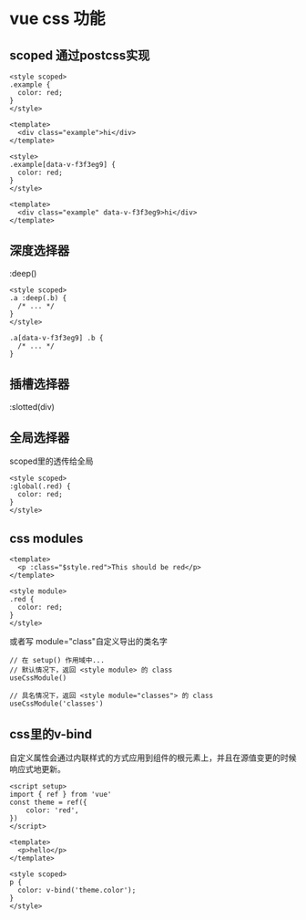 # vue css 功能

## scoped 通过postcss实现

```vue
<style scoped>
.example {
  color: red;
}
</style>

<template>
  <div class="example">hi</div>
</template>
```

```vue
<style>
.example[data-v-f3f3eg9] {
  color: red;
}
</style>

<template>
  <div class="example" data-v-f3f3eg9>hi</div>
</template>
```

## 深度选择器

:deep()

```vue
<style scoped>
.a :deep(.b) {
  /* ... */
}
</style>

.a[data-v-f3f3eg9] .b {
  /* ... */
}
```

## 插槽选择器

:slotted(div)


## 全局选择器

scoped里的透传给全局
```vue
<style scoped>
:global(.red) {
  color: red;
}
</style>
```

## css modules

```vue
<template>
  <p :class="$style.red">This should be red</p>
</template>

<style module>
.red {
  color: red;
}
</style>
```

或者写 module="class"自定义导出的类名字

```vue
// 在 setup() 作用域中...
// 默认情况下，返回 <style module> 的 class
useCssModule()

// 具名情况下，返回 <style module="classes"> 的 class
useCssModule('classes')
```



## css里的v-bind

自定义属性会通过内联样式的方式应用到组件的根元素上，并且在源值变更的时候响应式地更新。

```vue
<script setup>
import { ref } from 'vue'
const theme = ref({
    color: 'red',
})
</script>

<template>
  <p>hello</p>
</template>

<style scoped>
p {
  color: v-bind('theme.color');
}
</style>
```